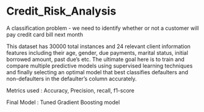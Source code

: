 # Credit_Risk_Analysis
A classification problem - we need to identify whether or not a customer will pay credit card bill next month

This dataset has 30000 total instances and 24 relevant client information features including their age, gender, due payments, marital status, 
initial borrowed amount, past due’s etc. The ultimate goal here is to train and compare multiple predictive models using supervised 
learning techniques and finally selecting an optimal model that best classifies defaulters and non-defaulters in the defaulter’s column 
accurately.
 
Metrics used : Accuracy, Precision, recall, f1-score

Final Model : Tuned Gradient Boosting model
